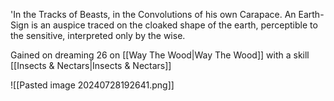 'In the Tracks of Beasts, in the Convolutions of his own Carapace.  An Earth-Sign is an auspice traced on the cloaked shape of the earth, perceptible to the sensitive, interpreted only by the wise.

Gained on dreaming 26 on [[Way The Wood|Way The Wood]] with a skill [[Insects & Nectars|Insects & Nectars]]

![[Pasted image 20240728192641.png]]
